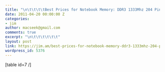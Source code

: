 ```yaml
---
title: "\n\t\t\t\tBest Prices for Notebook Memory: DDR3 1333Mhz 204 Pin SODIMMS\t\t"
date: 2011-04-20 00:00:00 Z
categories:
- jim
author: macseek@gmail.com
comments: true
excerpt: "\n\t\t\t\t\t\t"
layout: post
link: https://jim.am/best-prices-for-notebook-memory-ddr3-1333mhz-204-pin-sodimms/
wordpress_id: 5376
---
```


[table id=7 /]


		
